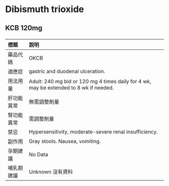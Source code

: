 # Dibismuth trioxide

## KCB 120mg

##### 

| 標題       | 說明                                                                                   |
|:-----------|:---------------------------------------------------------------------------------------|
| 藥品代碼   | OKCB                                                                                   |
| 適應症     | gastric and duodenal ulceration.                                                       |
| 用法用量   | Adult: 240 mg bid or 120 mg 4 times daily for 4 wk, may be extended to 8 wk if needed. |
| 肝功能異常 | 無需調整劑量                                                                           |
| 腎功能異常 | 需調整劑量                                                                             |
| 禁忌       | Hypersensitivity, moderate-severe renal insufficiency.                                 |
| 副作用     | Gray stools. Nausea, vomiting.                                                         |
| 孕期建議   | No Data                                                                                |
| 哺乳期建議 | Unknown 沒有資料                                                                       |


